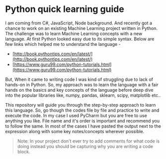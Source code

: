 ﻿# ﻿Python quick learning guide

I am coming from C#, JavaScript, Node background. And recently got a chance to work on an existing Machine Learning project written in Python. The challenge was to learn Machine Learning concepts with a new language. At first Python looked easy due to its simple syntax. Below are few links which helped me to understand the language -

- [http://book.pythontips.com/en/latest/](http://book.pythontips.com/en/latest/)
- [https://www.guru99.com/python-tutorials.html](https://www.guru99.com/python-tutorials.html)

But, When it came to writing code I was kind of struggling due to lack of hands-on in Python. So, my approach was to learn the language with a fair hands on the basics and key concepts of the language before deep dive into the popular libraries like, numpy, pandas, sklearn, scipy, matplotlib etc..

This repository will guide you through the step-by-step approach to learn this language. So, go though the codes file by file and practice to write and execute the code. In my case I used PyCharm but you are free to use anything you like. File name and it's order is important and recommend you to follow the same.  In most of the cases I have pasted the output next to the expression along with some key notes/concepts wherever possible.

> Note: In your project don't ever try to add comments for what code is doing instead you should be capturing why you are writing a code block.
